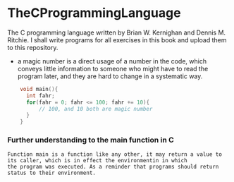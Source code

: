 # TheCProgrammingLanguage
The C programming language written by Brian W. Kernighan and Dennis M. Ritchie.
I shall write programs for all exercises in this book and upload them to this repository.  

- a magic number is a direct usage of a number in the code, which conveys little information to someone who might have to read the program later, and they are hard to change in a systematic way.  
```c  
    void main(){
      int fahr;
      for(fahr = 0; fahr <= 100; fahr += 10){
          // 100, and 10 both are magic number
      }
    }
```

### Further understanding to the main function in C  
    Function main is a function like any other, it may return a value to its caller, which is in effect the environmentin in which  
    the program was executed. As a reminder that programs should return status to their environment.
